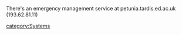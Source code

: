 There's an emergency management service at petunia.tardis.ed.ac.uk
(193.62.81.11)

[category:Systems](category:Systems "wikilink")